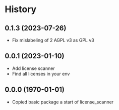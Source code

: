 # History

## 0.1.3 (2023-07-26)
- Fix mislabeling of 2 AGPL v3 as GPL v3
## 0.0.1 (2023-01-10)

- Add license scanner
- Find all licenses in your env

## 0.0.0 (1970-01-01)

- Copied basic package a start of license_scanner
